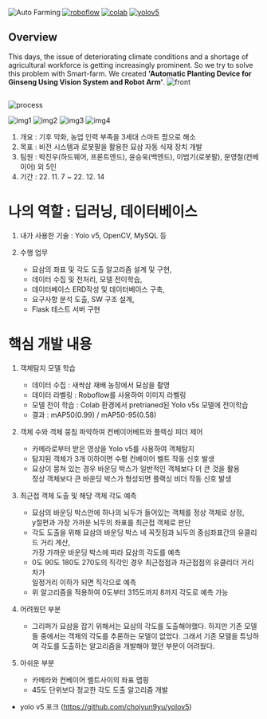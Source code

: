 ![Auto Farming](https://github.com/choiyun9yu/pr.Auto-Farming/blob/main/Document/project.png)
[![roboflow](https://github.com/choiyun9yu/pr.Auto-Farming/blob/main/Document/roboflow.svg)](https://app.roboflow.com/yungyu-choi-urac0)
[![colab](https://github.com/choiyun9yu/pr.Auto-Farming/blob/main/Document/colab.svg)](https://colab.research.google.com/drive/1oOt1ESaCDMBZyef1I7tjePFKp-Rl15sv)
[![yolov5](https://github.com/choiyun9yu/pr.Auto-Farming/blob/main/Document/yolo.svg)](https://github.com/choiyun9yu/yolov5)

## Overview
This days, the issue of deteriorating climate conditions and a shortage of agricultural workforce is getting increasingly prominent.
So we try to solve this problem with Smart-farm.
We created **'Automatic Planting Device for Ginseng Using Vision System and Robot Arm'**.
![front](https://github.com/choiyun9yu/pr.Auto-Farming/blob/main/Document/front%20view.png)

## 


![process](https://github.com/choiyun9yu/pr.Auto-Farming/blob/main/Document/process.png)

![img1](https://github.com/choiyun9yu/pr.Auto-Farming/blob/main/Document/img1.png)
![img2](https://github.com/choiyun9yu/pr.Auto-Farming/blob/main/Document/img2.png)
![img3](https://github.com/choiyun9yu/pr.Auto-Farming/blob/main/Document/img3.png)
![img4](https://github.com/choiyun9yu/pr.Auto-Farming/blob/main/Document/img4.png)




1. 개요 : 기후 악화, 농업 인력 부족을 3세대 스마트 팜으로 해소
2. 목표 : 비전 시스템과 로봇팔을 활용한 묘삼 자동 식재 장치 개발
3. 팀원 : 박진우(하드웨어, 프론트엔드), 윤승욱(백엔드), 이범기(로봇팔), 문영철(컨베이어) 외 5인
4. 기간 : 22. 11. 7 ~ 22. 12. 14

# 나의 역할 : 딥러닝, 데이터베이스
1. 내가 사용한 기술 : Yolo v5, OpenCV, MySQL 등

2. 수행 업무
    - 묘삼의 좌표 및 각도 도출 알고리즘 설계 및 구현,
    - 데이터 수집 및 전처리, 모델 전이학습,
    - 데이터베이스 ERD작성 및 데이터베이스 구축,
    - 요구사항 분석 도출, SW 구조 설계,
    - Flask 테스트 서버 구현  


# 핵심 개발 내용
1. 객체탐지 모델 학습
    - 데이터 수집 : 새싹삼 재배 농장에서 묘삼을 촬영
    - 데이터 라벨링 : Roboflow를 사용하여 이미지 라벨링
    - 모델 전이 학습 : Colab 환경에서 pretrianed된 Yolo v5s 모델에 전이학습
    - 결과 : mAP50(0.99) / mAP50-95(0.58) 

2. 객체 수와 객체 뭉침 파악하여 컨베이어베트와 플렉싱 피더 제어 
    - 카메라로부터 받은 영상을 Yolo v5를 사용하여 객체탐지
    - 탐지된 객체가 3개 이하이면 수평 컨베이어 벨트 작동 신호 발생
    - 묘상이 뭉쳐 있는 경우 바운딩 박스가 일반적인 객체보다 더 큰 것을 활용  
      정상 객체보다 큰 바운딩 박스가 형성되면 플랙싱 비더 작동 신호 발생

3. 최근접 객체 도출 및 해당 객체 각도 예측
    - 묘삼의 바운딩 박스안에 하나의 뇌두가 들어있는 객체를 정상 객체로 상정,  
      y절편과 가장 가까운 뇌두의 좌표를 최근접 객체로 판단
    - 각도 도출을 위해 묘삼의 바운딩 박스 네 꼭짓점과 뇌두의 중심좌표간의 유클리드 거리 계산,  
      가장 가까운 바운딩 박스에 따라 묘삼의 각도를 예측
    - 0도 90도 180도 270도의 직각인 경우 최근접점과 차근접점의 유클리더 거리차가  
      일정거리 이하가 되면 직각으로 예측
    - 위 알고리즘을 적용하여 0도부터 315도까지 8까지 각도로 예측 가능

4. 어려웠던 부분
    - 그리퍼가 묘삼을 잡기 위해서는 묘삼의 각도를 도출해야했다. 하지만 기존 모델들 중에서는
      객체의 각도를 추론하는 모델이 없었다. 그래서 기존 모델을 튜닝하여 각도를 도출하는
      알고리즘을 개발해야 했던 부분이 어려웠다.

5. 아쉬운 부분
    - 카메라와 컨베이어 벨트사이의 좌표 맵핑  
    - 45도 단위보다 정교한 각도 도출 알고리즘 개발
    
- yolo v5 포크 (https://github.com/choiyun9yu/yolov5)
